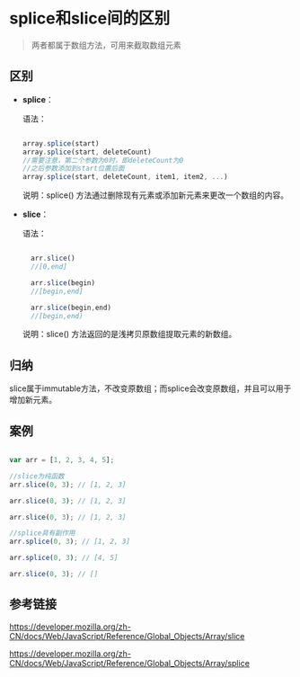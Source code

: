 # splice和slice间的区别

> 两者都属于数组方法，可用来截取数组元素

## 区别

- **splice**：

  语法：

  ```javascript

  array.splice(start)
  array.splice(start, deleteCount)
  //需要注意，第二个参数为0时，即deleteCount为0
  //之后参数添加到start位置后面
  array.splice(start, deleteCount, item1, item2, ...)

  ```

  说明：splice() 方法通过删除现有元素或添加新元素来更改一个数组的内容。

- **slice**：

  语法：

  ```javascript

    arr.slice()
    //[0,end]

    arr.slice(begin)
    //[begin,end]

    arr.slice(begin,end)
    //[begin,end)

  ```

  说明：slice() 方法返回的是浅拷贝原数组提取元素的新数组。

## 归纳

  slice属于immutable方法，不改变原数组；而splice会改变原数组，并且可以用于增加新元素。

## 案例

```javascript

var arr = [1, 2, 3, 4, 5];

//slice为纯函数
arr.slice(0, 3); // [1, 2, 3]

arr.slice(0, 3); // [1, 2, 3]

arr.slice(0, 3); // [1, 2, 3]

//splice具有副作用
arr.splice(0, 3); // [1, 2, 3]

arr.splice(0, 3); // [4, 5]

arr.slice(0, 3); // []

```

## 参考链接

https://developer.mozilla.org/zh-CN/docs/Web/JavaScript/Reference/Global_Objects/Array/slice

https://developer.mozilla.org/zh-CN/docs/Web/JavaScript/Reference/Global_Objects/Array/splice
